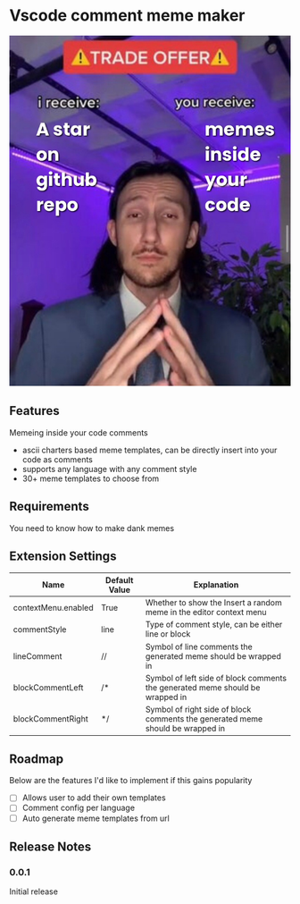 # Vscode comment meme maker

![feature X](images/trade-offer.png)

## Features

Memeing inside your code comments

- ascii charters based meme templates, can be directly insert into your code as comments
- supports any language with any comment style
- 30+ meme templates to choose from

## Requirements

You need to know how to make dank memes

## Extension Settings

| Name                | Default Value | Explanation                                                                    |
| ------------------- | ------------- | ------------------------------------------------------------------------------ |
| contextMenu.enabled | True          | Whether to show the Insert a random meme in the editor context menu            |
| commentStyle        | line          | Type of comment style, can be either line or block                             |
| lineComment         | //            | Symbol of line comments the generated meme should be wrapped in                |
| blockCommentLeft    | /\*           | Symbol of left side of block comments the generated meme should be wrapped in  |
| blockCommentRight   | \*/           | Symbol of right side of block comments the generated meme should be wrapped in |

## Roadmap

Below are the features I'd like to implement if this gains popularity

- [ ] Allows user to add their own templates
- [ ] Comment config per language
- [ ] Auto generate meme templates from url

## Release Notes

### 0.0.1

Initial release

